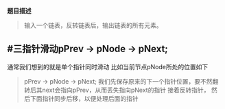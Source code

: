 

**题目描述**


>输入一个链表，反转链表后，输出链表的所有元素。

#三指针滑动pPrev -> pNode -> pNext;
-------
通常我们想到的就是单个指针同时滑动
比如当前节点pNode所处的位置如下
>pPrev -> pNode -> pNext;
我们先保存原来的下一个指针位置，要不然翻转后其next会指向pPrev，从而丢失指向pNext的指针
接着反转指针，
然后下面指针同步后移，以便处理后面的指针
